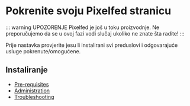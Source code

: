 # Pokrenite svoju Pixelfed stranicu

::: warning UPOZORENJE
Pixelfed je još u toku proizvodnje. Ne preporučujemo da se u ovoj fazi vodi slučaj ukoliko ne znate šta radite!
:::

Prije nastavka provjerite jesu li instalirani svi preduslovi i odgovarajuće usluge pokrenute/omogućene.

## Instaliranje

- [Pre-requisites](prerequisites.md)
- [Administration](administration.md)
- [Troubleshooting](troubleshooting.md)

